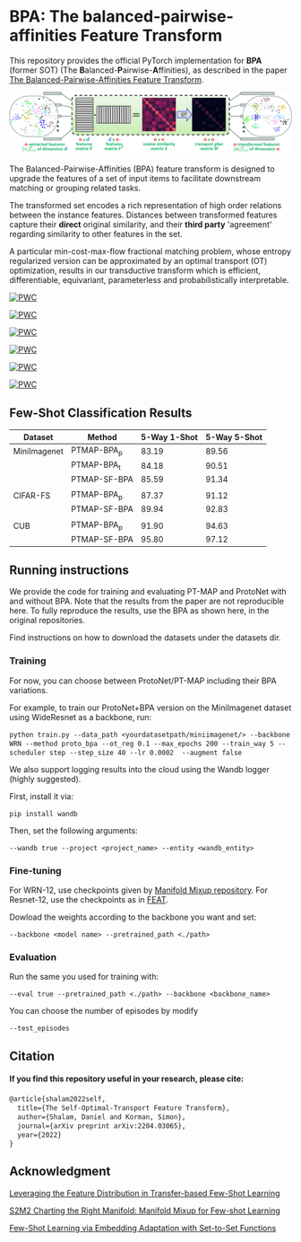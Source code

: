 # BPA: The balanced-pairwise-affinities Feature Transform

This repository provides the official PyTorch implementation for **BPA** (former SOT) (The **B**alanced-**P**airwise-**A**ffinities),
as described in the paper [The Balanced-Pairwise-Affinities Feature Transform](https://arxiv.org/abs/2407.01467).

![BPA](bpa_workflow.png?raw=true)

The Balanced-Pairwise-Affinities (BPA) feature
transform is designed to upgrade the features of a
set of input items to facilitate downstream matching or grouping related tasks.

The transformed set encodes a rich representation of high order relations between the instance features. 
Distances between transformed features capture their **direct** original similarity, and 
their **third party** 'agreement' regarding similarity to other features in the set. 

A particular min-cost-max-flow fractional matching problem, 
whose entropy regularized version can be approximated by an optimal transport (OT) optimization, results in our 
transductive transform which is efficient, differentiable, equivariant, parameterless and probabilistically interpretable.

[![PWC](https://img.shields.io/endpoint.svg?url=https://paperswithcode.com/badge/the-self-optimal-transport-feature-transform/few-shot-image-classification-on-cifar-fs-5)](https://paperswithcode.com/sota/few-shot-image-classification-on-cifar-fs-5?p=the-self-optimal-transport-feature-transform)

[![PWC](https://img.shields.io/endpoint.svg?url=https://paperswithcode.com/badge/the-self-optimal-transport-feature-transform/few-shot-image-classification-on-cifar-fs-5-1)](https://paperswithcode.com/sota/few-shot-image-classification-on-cifar-fs-5-1?p=the-self-optimal-transport-feature-transform)

[![PWC](https://img.shields.io/endpoint.svg?url=https://paperswithcode.com/badge/the-self-optimal-transport-feature-transform/few-shot-image-classification-on-cub-200-5-1)](https://paperswithcode.com/sota/few-shot-image-classification-on-cub-200-5-1?p=the-self-optimal-transport-feature-transform)

[![PWC](https://img.shields.io/endpoint.svg?url=https://paperswithcode.com/badge/the-self-optimal-transport-feature-transform/few-shot-image-classification-on-cub-200-5)](https://paperswithcode.com/sota/few-shot-image-classification-on-cub-200-5?p=the-self-optimal-transport-feature-transform)

[![PWC](https://img.shields.io/endpoint.svg?url=https://paperswithcode.com/badge/the-self-optimal-transport-feature-transform/few-shot-image-classification-on-mini-2)](https://paperswithcode.com/sota/few-shot-image-classification-on-mini-2?p=the-self-optimal-transport-feature-transform)

[![PWC](https://img.shields.io/endpoint.svg?url=https://paperswithcode.com/badge/the-self-optimal-transport-feature-transform/few-shot-image-classification-on-mini-3)](https://paperswithcode.com/sota/few-shot-image-classification-on-mini-3?p=the-self-optimal-transport-feature-transform)

## Few-Shot Classification Results

| Dataset       | Method                 | 5-Way 1-Shot  | 5-Way 5-Shot  |
| ------------- |-------------           | ------------- | ------------- |
| MiniImagenet  | PTMAP-BPA<sub>p</sub>  | 83.19         | 89.56         |
|               | PTMAP-BPA<sub>t</sub>  | 84.18         | 90.51         |
|               | PTMAP-SF-BPA           | 85.59         | 91.34         |
|               |                        |               |               |
| CIFAR-FS      | PTMAP-BPA<sub>p</sub>  | 87.37         | 91.12         |
|               | PTMAP-SF-BPA           | 89.94         | 92.83         |
|               |                        |               |               |
| CUB           | PTMAP-BPA<sub>p</sub>  | 91.90         | 94.63         |
|               | PTMAP-SF-BPA           | 95.80         | 97.12         |

## Running instructions
We provide the code for training and evaluating PT-MAP and ProtoNet with and without BPA.
Note that the results from the paper are not reproducible here. 
To fully reproduce the results, use the BPA as shown here, in the original repositories.

Find instructions on how to download the datasets under the datasets dir.

### Training
For now, you can choose between ProtoNet/PT-MAP including their BPA variations.

For example, to train our ProtoNet+BPA version on the MiniImagenet dataset using WideResnet as a backbone, run:

```
python train.py --data_path <yourdatasetpath/miniimagenet/> --backbone WRN --method proto_bpa --ot_reg 0.1 --max_epochs 200 --train_way 5 --scheduler step --step_size 40 --lr 0.0002  --augment false
```

We also support logging results into the cloud using the Wandb logger (highly suggested).

First, install it via:
```
pip install wandb
```

Then, set the following arguments:
```
--wandb true --project <project_name> --entity <wandb_entity>
```

### Fine-tuning
For WRN-12, use checkpoints given by [Manifold Mixup repository](https://github.com/nupurkmr9/S2M2_fewshot).
For Resnet-12, use the checkpoints as in [FEAT](https://github.com/Sha-Lab/FEAT).

Dowload the weights according to the backbone you want and set:
```
--backbone <model name> --pretrained_path <./path>
```

### Evaluation
Run the same you used for training with:
```
--eval true --pretrained_path <./path> --backbone <backbone_name>
```
You can choose the number of episodes by modify
```
--test_episodes
```

## Citation

<p>

#### If you find this repository useful in your research, please cite:

    @article{shalam2022self,
      title={The Self-Optimal-Transport Feature Transform},
      author={Shalam, Daniel and Korman, Simon},
      journal={arXiv preprint arXiv:2204.03065},
      year={2022}
    }

</p>

## Acknowledgment
[Leveraging the Feature Distribution in Transfer-based Few-Shot Learning](https://github.com/yhu01/PT-MAP)

[S2M2 Charting the Right Manifold: Manifold Mixup for Few-shot Learning](https://arxiv.org/pdf/1907.12087.pdf)

[Few-Shot Learning via Embedding Adaptation with Set-to-Set Functions](https://arxiv.org/pdf/1812.03664.pdf)
